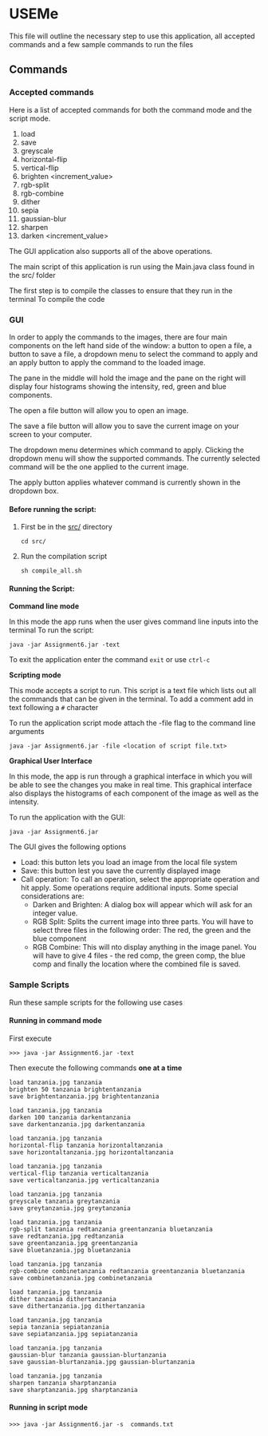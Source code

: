 # USEMe

This file will outline the necessary step to use this application, all accepted commands
and a few sample commands to run the files

## Commands

### Accepted commands

Here is a list of accepted commands for both the command mode and the script mode.

1. load <image-path> <image-name>
2. save <image-path> <image-name>
3. greyscale <image-name> <dest-image-name>
4. horizontal-flip <image-name> <dest-image-name>
5. vertical-flip <image-name> <dest-image-name>
6. brighten <increment_value> <image-name> <dest-image-name>
7. rgb-split <image-name> <dest-image-name-red> <dest-image-name-green> <dest-image-name-blue>
8. rgb-combine <image-name> <red-image> <green-image> <blue-image>
9. dither <image-name> <dest-image-name>
10. sepia <image-name> <dest-image-name>
11. gaussian-blur <image-name> <dest-image-name>
12. sharpen <image-name> <dest-image-name>
13. darken <increment_value> <image-name> <dest-image-name>

The GUI application also supports all of the above operations.

The main script of this application is run using the Main.java class found in the src/ folder

The first step is to compile the classes to ensure that they run in the terminal
To compile the code

### GUI
In order to apply the commands to the images, there are four main components on the left hand 
side of the window: a button to open a file, a button to save a file, a dropdown menu to 
select the command to apply and an apply button to apply the command to the loaded image.

The pane in the middle will hold the image and the pane on the right will display four 
histograms showing the intensity, red, green and blue components. 

The open a file button will allow you to open an image. 

The save a file button will allow you to save the current image on your screen to your computer. 

The dropdown menu determines which command to apply. Clicking the dropdown menu will 
show the supported commands. The currently selected command will be the one applied 
to the current image. 

The apply button applies whatever command is currently shown in the dropdown box. 

#### Before running the script:

1. First be in the [src/](src) directory
    ```shell
   cd src/
   ```
2. Run the compilation script
    ```shell
    sh compile_all.sh
    ```

#### Running the Script:

**Command line mode**

In this mode the app runs when the user gives command line inputs into the terminal
To run the script:

```shell
java -jar Assignment6.jar -text
```

To exit the application enter the command ```exit``` or use ```ctrl-c```

**Scripting mode**

This mode accepts a script to run. This script is a text file which lists out all the
commands that can be given in the terminal. To add a comment add in text following a ```#```
character

To run the application script mode attach the -file flag to the command line arguments

```shell
java -jar Assignment6.jar -file <location of script file.txt>
```

**Graphical User Interface**

In this mode, the app is run through a graphical interface in which you will be able to see the
changes you make in real time. This graphical interface also displays the histograms of each
component of the image as well as the intensity.

To run the application with the GUI:

```shell
java -jar Assignment6.jar 
```

The GUI gives the following options

- Load: this button lets you load an image from the local file system
- Save: this button lest you save the currently displayed image
- Call operation: To call an operation, select the appropriate operation and hit apply. Some
  operations require additional inputs. Some special considerations are:
    - Darken and Brighten: A dialog box will appear which will ask for an integer value.
    - RGB Split: Splits the current image into three parts. You will have to select three files in
      the following order: The red, the green and the blue component
    - RGB Combine: This will nto display anything in the image panel. You will have to give 4
      files - the red comp, the green comp, the blue comp and finally the location where the
      combined file is saved.

### Sample Scripts

Run these sample scripts for the following use cases

#### Running in command mode

First execute

```shell
>>> java -jar Assignment6.jar -text
```

Then execute the following commands **one at a time**

```shell
load tanzania.jpg tanzania
brighten 50 tanzania brightentanzania
save brightentanzania.jpg brightentanzania

load tanzania.jpg tanzania
darken 100 tanzania darkentanzania
save darkentanzania.jpg darkentanzania

load tanzania.jpg tanzania
horizontal-flip tanzania horizontaltanzania
save horizontaltanzania.jpg horizontaltanzania

load tanzania.jpg tanzania
vertical-flip tanzania verticaltanzania
save verticaltanzania.jpg verticaltanzania

load tanzania.jpg tanzania
greyscale tanzania greytanzania
save greytanzania.jpg greytanzania

load tanzania.jpg tanzania
rgb-split tanzania redtanzania greentanzania bluetanzania
save redtanzania.jpg redtanzania
save greentanzania.jpg greentanzania
save bluetanzania.jpg bluetanzania

load tanzania.jpg tanzania
rgb-combine combinetanzania redtanzania greentanzania bluetanzania
save combinetanzania.jpg combinetanzania

load tanzania.jpg tanzania
dither tanzania dithertanzania
save dithertanzania.jpg dithertanzania

load tanzania.jpg tanzania
sepia tanzania sepiatanzania
save sepiatanzania.jpg sepiatanzania

load tanzania.jpg tanzania
gaussian-blur tanzania gaussian-blurtanzania
save gaussian-blurtanzania.jpg gaussian-blurtanzania

load tanzania.jpg tanzania
sharpen tanzania sharptanzania
save sharptanzania.jpg sharptanzania
```

#### Running in script mode

```shell
>>> java -jar Assignment6.jar -s  commands.txt
```

